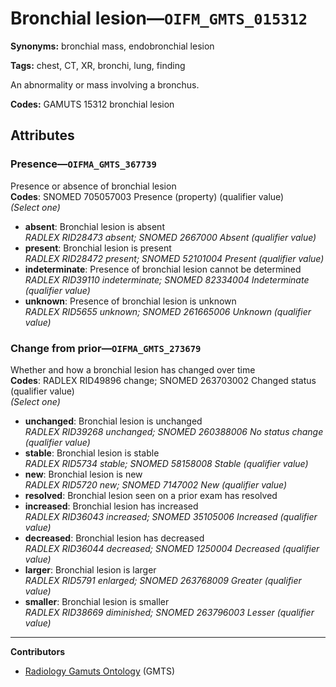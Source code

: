 # Bronchial lesion—`OIFM_GMTS_015312`

**Synonyms:** bronchial mass, endobronchial lesion

**Tags:** chest, CT, XR, bronchi, lung, finding

An abnormality or mass involving a bronchus.

**Codes:** GAMUTS 15312 bronchial lesion

## Attributes

### Presence—`OIFMA_GMTS_367739`

Presence or absence of bronchial lesion  
**Codes**: SNOMED 705057003 Presence (property) (qualifier value)  
*(Select one)*

- **absent**: Bronchial lesion is absent  
_RADLEX RID28473 absent; SNOMED 2667000 Absent (qualifier value)_
- **present**: Bronchial lesion is present  
_RADLEX RID28472 present; SNOMED 52101004 Present (qualifier value)_
- **indeterminate**: Presence of bronchial lesion cannot be determined  
_RADLEX RID39110 indeterminate; SNOMED 82334004 Indeterminate (qualifier value)_
- **unknown**: Presence of bronchial lesion is unknown  
_RADLEX RID5655 unknown; SNOMED 261665006 Unknown (qualifier value)_

### Change from prior—`OIFMA_GMTS_273679`

Whether and how a bronchial lesion has changed over time  
**Codes**: RADLEX RID49896 change; SNOMED 263703002 Changed status (qualifier value)  
*(Select one)*

- **unchanged**: Bronchial lesion is unchanged  
_RADLEX RID39268 unchanged; SNOMED 260388006 No status change (qualifier value)_
- **stable**: Bronchial lesion is stable  
_RADLEX RID5734 stable; SNOMED 58158008 Stable (qualifier value)_
- **new**: Bronchial lesion is new  
_RADLEX RID5720 new; SNOMED 7147002 New (qualifier value)_
- **resolved**: Bronchial lesion seen on a prior exam has resolved  
- **increased**: Bronchial lesion has increased  
_RADLEX RID36043 increased; SNOMED 35105006 Increased (qualifier value)_
- **decreased**: Bronchial lesion has decreased  
_RADLEX RID36044 decreased; SNOMED 1250004 Decreased (qualifier value)_
- **larger**: Bronchial lesion is larger  
_RADLEX RID5791 enlarged; SNOMED 263768009 Greater (qualifier value)_
- **smaller**: Bronchial lesion is smaller  
_RADLEX RID38669 diminished; SNOMED 263796003 Lesser (qualifier value)_

---

**Contributors**

- [Radiology Gamuts Ontology](https://gamuts.net/) (GMTS)
